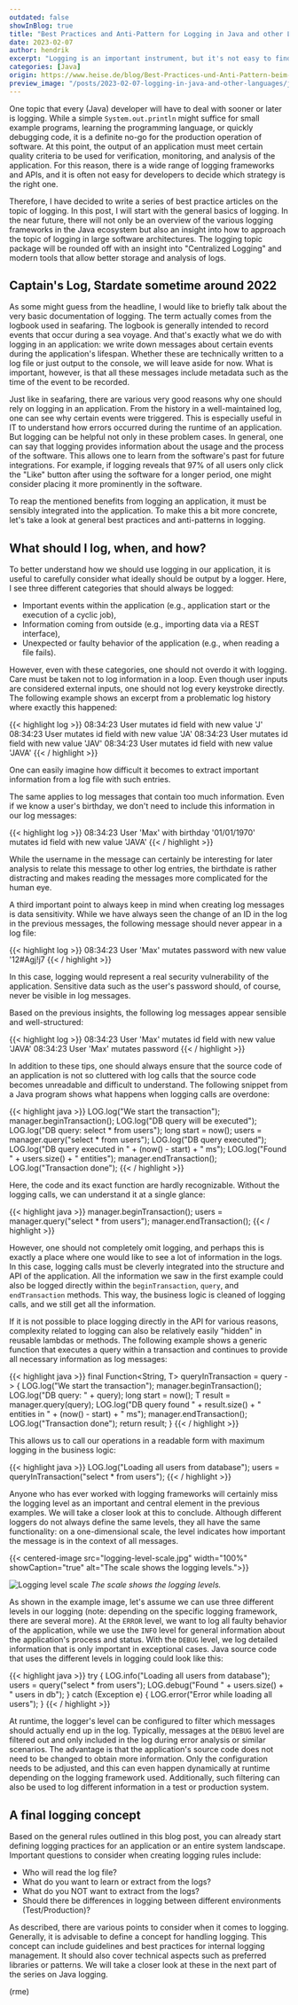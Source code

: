 ```yaml
---
outdated: false
showInBlog: true
title: "Best Practices and Anti-Pattern for Logging in Java and other Languages"
date: 2023-02-07
author: hendrik
excerpt: "Logging is an important instrument, but it's not easy to find the right amount of information to log. This post will show some best pratices that help to get the best results out of a logging system."
categories: [Java]
origin: https://www.heise.de/blog/Best-Practices-und-Anti-Pattern-beim-Logging-in-Java-und-anderen-Sprachen-7336005.html
preview_image: "/posts/2023-02-07-logging-in-java-and-other-languages/java_preview.jpg"
---
```


One topic that every (Java) developer will have to deal with sooner or later is logging. 
While a simple `System.out.println` might suffice for small example programs, learning the programming language, or quickly debugging code, it is a definite no-go for the production operation of software. 
At this point, the output of an application must meet certain quality criteria to be used for verification, monitoring, and analysis of the application. 
For this reason, there is a wide range of logging frameworks and APIs, and it is often not easy for developers to decide which strategy is the right one.

Therefore, I have decided to write a series of best practice articles on the topic of logging. 
In this post, I will start with the general basics of logging. 
In the near future, there will not only be an overview of the various logging frameworks in the Java ecosystem but also an insight into how to approach the topic of logging in large software architectures. 
The logging topic package will be rounded off with an insight into "Centralized Logging" and modern tools that allow better storage and analysis of logs.

## Captain's Log, Stardate sometime around 2022

As some might guess from the headline, I would like to briefly talk about the very basic documentation of logging. 
The term actually comes from the logbook used in seafaring. 
The logbook is generally intended to record events that occur during a sea voyage. 
And that's exactly what we do with logging in an application: we write down messages about certain events during the application's lifespan.
Whether these are technically written to a log file or just output to the console, we will leave aside for now. 
What is important, however, is that all these messages include metadata such as the time of the event to be recorded.

Just like in seafaring, there are various very good reasons why one should rely on logging in an application. 
From the history in a well-maintained log, one can see why certain events were triggered. 
This is especially useful in IT to understand how errors occurred during the runtime of an application. 
But logging can be helpful not only in these problem cases. 
In general, one can say that logging provides information about the usage and the process of the software. 
This allows one to learn from the software's past for future integrations. 
For example, if logging reveals that 97% of all users only click the "Like" button after using the software for a longer period, one might consider placing it more prominently in the software.

To reap the mentioned benefits from logging an application, it must be sensibly integrated into the application. 
To make this a bit more concrete, let's take a look at general best practices and anti-patterns in logging.

## What should I log, when, and how?

To better understand how we should use logging in our application, it is useful to carefully consider what ideally should be output by a logger.
Here, I see three different categories that should always be logged:

* Important events within the application (e.g., application start or the execution of a cyclic job),
* Information coming from outside (e.g., importing data via a REST interface),
* Unexpected or faulty behavior of the application (e.g., when reading a file fails).

However, even with these categories, one should not overdo it with logging. 
Care must be taken not to log information in a loop. 
Even though user inputs are considered external inputs, one should not log every keystroke directly. 
The following example shows an excerpt from a problematic log history where exactly this happened:

{{< highlight log >}}
08:34:23 User mutates id field with new value 'J'
08:34:23 User mutates id field with new value 'JA'
08:34:23 User mutates id field with new value 'JAV'
08:34:23 User mutates id field with new value 'JAVA'
{{< / highlight >}}

One can easily imagine how difficult it becomes to extract important information from a log file with such entries.

The same applies to log messages that contain too much information. 
Even if we know a user's birthday, we don't need to include this information in our log messages:

{{< highlight log >}}
08:34:23 User 'Max' with birthday '01/01/1970' \
 mutates id field with new value 'JAVA'
{{< / highlight >}}

While the username in the message can certainly be interesting for later analysis to relate this message to other log entries, the birthdate is rather distracting and makes reading the messages more complicated for the human eye.

A third important point to always keep in mind when creating log messages is data sensitivity. 
While we have always seen the change of an ID in the log in the previous messages, the following message should never appear in a log file:

{{< highlight log >}}
08:34:23 User 'Max' mutates password with new value '12#Agj!j7
{{< / highlight >}}

In this case, logging would represent a real security vulnerability of the application. 
Sensitive data such as the user's password should, of course, never be visible in log messages.

Based on the previous insights, the following log messages appear sensible and well-structured:

{{< highlight log >}}
08:34:23 User 'Max' mutates id field with new value 'JAVA'
08:34:23 User 'Max' mutates password
{{< / highlight >}}

In addition to these tips, one should always ensure that the source code of an application is not so cluttered with log calls that the source code becomes unreadable and difficult to understand. 
The following snippet from a Java program shows what happens when logging calls are overdone:

{{< highlight java >}}
LOG.log("We start the transaction");
manager.beginTransaction();
LOG.log("DB query will be executed");
LOG.log("DB query: select * from users");
long start = now();
users = manager.query("select * from users");
LOG.log("DB query executed");
LOG.log("DB query executed in " + (now() - start) + " ms");
LOG.log("Found " + users.size() + " entities");
manager.endTransaction();
LOG.log("Transaction done");
{{< / highlight >}}

Here, the code and its exact function are hardly recognizable. 
Without the logging calls, we can understand it at a single glance:

{{< highlight java >}}
manager.beginTransaction();
users = manager.query("select * from users");
manager.endTransaction();
{{< / highlight >}}

However, one should not completely omit logging, and perhaps this is exactly a place where one would like to see a lot of information in the logs.
In this case, logging calls must be cleverly integrated into the structure and API of the application. 
All the information we saw in the first example could also be logged directly within the `beginTransaction`, `query`, and `endTransaction` methods.
This way, the business logic is cleaned of logging calls, and we still get all the information.

If it is not possible to place logging directly in the API for various reasons, complexity related to logging can also be relatively easily "hidden" in reusable lambdas or methods. 
The following example shows a generic function that executes a query within a transaction and continues to provide all necessary information as log messages:

{{< highlight java >}}
final Function<String, T> queryInTransaction = query -> {
  LOG.log("We start the transaction");
  manager.beginTransaction();
  LOG.log("DB query: " + query);
  long start = now();
  T result = manager.query(query);
  LOG.log("DB query found " + result.size() + " entities in "
          + (now() - start) + " ms");
  manager.endTransaction();
  LOG.log("Transaction done");
  return result;
}
{{< / highlight >}}

This allows us to call our operations in a readable form with maximum logging in the business logic:

{{< highlight java >}}
LOG.log("Loading all users from database");
users = queryInTransaction("select * from users");
{{< / highlight >}}

Anyone who has ever worked with logging frameworks will certainly miss the logging level as an important and central element in the previous examples. 
We will take a closer look at this to conclude. 
Although different loggers do not always define the same levels, they all have the same functionality: on a one-dimensional scale, the level indicates how important the message is in the context of all messages.


{{< centered-image src="logging-level-scale.jpg" width="100%" showCaption="true" alt="The scale shows the logging levels.">}}

![Logging level scale](/posts/2023-02-07-logging-in-java-and-other-languages/logging-level-scale.jpg)
*The scale shows the logging levels.*


As shown in the example image, let's assume we can use three different levels in our logging (note: depending on the specific logging framework, there are several more). 
At the `ERROR` level, we want to log all faulty behavior of the application, while we use the `INFO` level for general information about the application's process and status. 
With the `DEBUG` level, we log detailed information that is only important in exceptional cases. 
Java source code that uses the different levels in logging could look like this:

{{< highlight java >}}
try {
  LOG.info("Loading all users from database");
  users = query("select * from users");
  LOG.debug("Found " + users.size() + " users in db");
} catch (Exception e) {
  LOG.error("Error while loading all users");
}
{{< / highlight >}}

At runtime, the logger's level can be configured to filter which messages should actually end up in the log. 
Typically, messages at the `DEBUG` level are filtered out and only included in the log during error analysis or similar scenarios. 
The advantage is that the application's source code does not need to be changed to obtain more information. 
Only the configuration needs to be adjusted, and this can even happen dynamically at runtime depending on the logging framework used. 
Additionally, such filtering can also be used to log different information in a test or production system.

## A final logging concept

Based on the general rules outlined in this blog post, you can already start defining logging practices for an application or an entire system landscape. 
Important questions to consider when creating logging rules include:

* Who will read the log file?
* What do you want to learn or extract from the logs?
* What do you NOT want to extract from the logs?
* Should there be differences in logging between different environments (Test/Production)?

As described, there are various points to consider when it comes to logging. 
Generally, it is advisable to define a concept for handling logging. 
This concept can include guidelines and best practices for internal logging management. 
It should also cover technical aspects such as preferred libraries or patterns. 
We will take a closer look at these in the next part of the series on Java logging.

(rme)